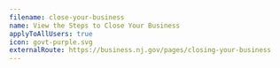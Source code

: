 ```yaml
---
filename: close-your-business
name: View the Steps to Close Your Business
applyToAllUsers: true
icon: govt-purple.svg
externalRoute: https://business.nj.gov/pages/closing-your-business
---
```

